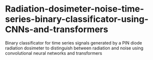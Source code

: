 # Radiation-dosimeter-noise-time-series-binary-classificator-using-CNNs-and-transformers
Binary classificator for time series signals generated by a PIN diode radiation dosimeter to distinguish between radiation and noise using convolutional neural networks and transformers